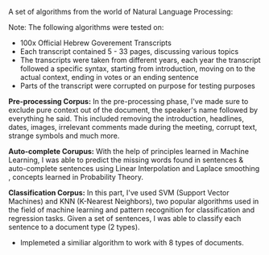 A set of algorithms from the world of Natural Language Processing:


Note: The following algorithms were tested on:


- 100x Official Hebrew Goverement Transcripts
- Each transcript contained 5 - 33 pages, discussing various topics
- The transcripts were taken from different years, each year the transcript followed a specific syntax, starting from introduction, moving on to the actual context, ending in votes or an ending sentence
- Parts of the transcript were corrupted on purpose for testing purposes

  
**Pre-processing Corpus:** In the pre-processing phase, I've made sure to exclude pure context out of the document, the speaker's name followed by everything he said.
 This included removing the introduction, headlines, dates, images, irrelevant comments made during the meeting, corrupt text, strange symbols and much more.


**Auto-complete Corupus:** With the help of principles learned in Machine Learning, I was able to predict the missing words found in sentences & auto-complete sentences using Linear Interpolation and Laplace smoothing
, concepts learned in Probability Theory.

**Classification Corpus:** In this part, I've used SVM (Support Vector Machines) and KNN (K-Nearest Neighbors), two popular algorithms used in the field of machine learning and pattern recognition for classification and regression tasks.
Given a set of sentences, I was able to classify each sentence to a document type (2 types).

* Implemeted a similiar algorithm to work with 8 types of documents.

